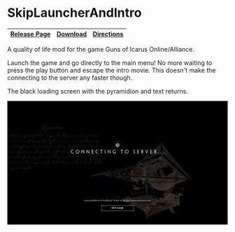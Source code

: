 # SkipLauncherAndIntro

| [Release Page](https://github.com/DrPitLazarus/goi-mods/releases/tag/SkipLauncherAndIntro) | [Download](https://github.com/DrPitLazarus/goi-mods/releases/download/SkipLauncherAndIntro/drpitlazarus.SkipLauncherAndIntro.dll) | [Directions](/readme.md) |
|-|-|-|

A quality of life mod for the game Guns of Icarus Online/Alliance.

Launch the game and go directly to the main menu! No more waiting to press the play button and escape the intro movie. This doesn't make the connecting to the server any faster though.

The black loading screen with the pyramidion and text returns.

![screenshot](screenshot.webp)
